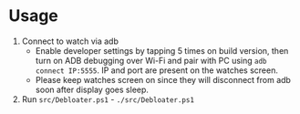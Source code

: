 # Usage

1. Connect to watch via adb
   - Enable developer settings by tapping 5 times on build version, then turn on ADB debugging over Wi-Fi and pair with PC using `adb connect IP:5555`. IP and port are present on the watches screen.
   - Please keep watches screen on since they will disconnect from adb soon after display goes sleep.
2. Run `src/Debloater.ps1` - `./src/Debloater.ps1`
